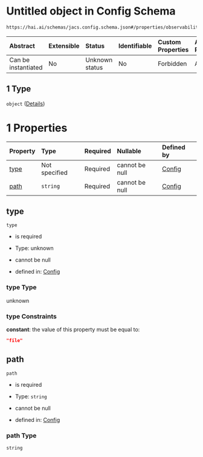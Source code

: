 # Untitled object in Config Schema

```txt
https://hai.ai/schemas/jacs.config.schema.json#/properties/observability/properties/logs/properties/destination/oneOf/1
```



| Abstract            | Extensible | Status         | Identifiable | Custom Properties | Additional Properties | Access Restrictions | Defined In                                                                                |
| :------------------ | :--------- | :------------- | :----------- | :---------------- | :-------------------- | :------------------ | :---------------------------------------------------------------------------------------- |
| Can be instantiated | No         | Unknown status | No           | Forbidden         | Allowed               | none                | [jacs.config.schema.json\*](../../schemas/jacs.config.schema.json "open original schema") |

## 1 Type

`object` ([Details](jacs-properties-observability-properties-logs-properties-destination-oneof-1.md))

# 1 Properties

| Property      | Type          | Required | Nullable       | Defined by                                                                                                                                                                                                                                          |
| :------------ | :------------ | :------- | :------------- | :-------------------------------------------------------------------------------------------------------------------------------------------------------------------------------------------------------------------------------------------------- |
| [type](#type) | Not specified | Required | cannot be null | [Config](jacs-properties-observability-properties-logs-properties-destination-oneof-1-properties-type.md "https://hai.ai/schemas/jacs.config.schema.json#/properties/observability/properties/logs/properties/destination/oneOf/1/properties/type") |
| [path](#path) | `string`      | Required | cannot be null | [Config](jacs-properties-observability-properties-logs-properties-destination-oneof-1-properties-path.md "https://hai.ai/schemas/jacs.config.schema.json#/properties/observability/properties/logs/properties/destination/oneOf/1/properties/path") |

## type



`type`

* is required

* Type: unknown

* cannot be null

* defined in: [Config](jacs-properties-observability-properties-logs-properties-destination-oneof-1-properties-type.md "https://hai.ai/schemas/jacs.config.schema.json#/properties/observability/properties/logs/properties/destination/oneOf/1/properties/type")

### type Type

unknown

### type Constraints

**constant**: the value of this property must be equal to:

```json
"file"
```

## path



`path`

* is required

* Type: `string`

* cannot be null

* defined in: [Config](jacs-properties-observability-properties-logs-properties-destination-oneof-1-properties-path.md "https://hai.ai/schemas/jacs.config.schema.json#/properties/observability/properties/logs/properties/destination/oneOf/1/properties/path")

### path Type

`string`
